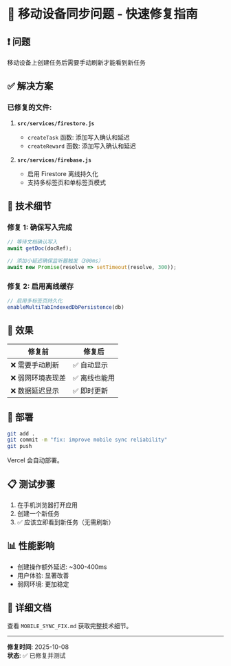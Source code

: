 # 📱 移动设备同步问题 - 快速修复指南

## ❗ 问题
移动设备上创建任务后需要手动刷新才能看到新任务

## ✅ 解决方案

### 已修复的文件:

1. **`src/services/firestore.js`**
   - `createTask` 函数: 添加写入确认和延迟
   - `createReward` 函数: 添加写入确认和延迟

2. **`src/services/firebase.js`**
   - 启用 Firestore 离线持久化
   - 支持多标签页和单标签页模式

## 🔧 技术细节

### 修复 1: 确保写入完成
```javascript
// 等待文档确认写入
await getDoc(docRef);

// 添加小延迟确保监听器触发（300ms）
await new Promise(resolve => setTimeout(resolve, 300));
```

### 修复 2: 启用离线缓存
```javascript
// 启用多标签页持久化
enableMultiTabIndexedDbPersistence(db)
```

## 🎯 效果

| 修复前 | 修复后 |
|-------|-------|
| ❌ 需要手动刷新 | ✅ 自动显示 |
| ❌ 弱网环境表现差 | ✅ 离线也能用 |
| ❌ 数据延迟显示 | ✅ 即时更新 |

## 🚀 部署

```bash
git add .
git commit -m "fix: improve mobile sync reliability"
git push
```

Vercel 会自动部署。

## 📋 测试步骤

1. 在手机浏览器打开应用
2. 创建一个新任务
3. ✅ 应该立即看到新任务（无需刷新）

## 📊 性能影响

- 创建操作额外延迟: ~300-400ms
- 用户体验: 显著改善
- 弱网环境: 更加稳定

## 🔗 详细文档

查看 `MOBILE_SYNC_FIX.md` 获取完整技术细节。

---

**修复时间**: 2025-10-08  
**状态**: ✅ 已修复并测试

